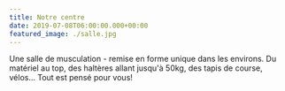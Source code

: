 ```yaml
---
title: Notre centre
date: 2019-07-08T06:00:00.000+00:00
featured_image: ./salle.jpg
---
```


Une salle de musculation - remise en forme unique dans les environs. Du matériel au top, des haltères allant jusqu'à 50kg, des tapis de course, vélos... Tout est pensé pour vous!